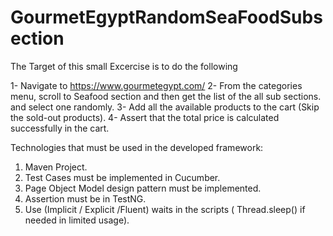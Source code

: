 # GourmetEgyptRandomSeaFoodSubsection

The Target of this small Excercise is to do the following

1-	Navigate to https://www.gourmetegypt.com/ 
2-	From the categories menu, scroll to Seafood section and then get the list of the all sub sections. and select one randomly.
3-	Add all the available products to the cart (Skip the sold-out products).
4-	Assert that the total price is calculated successfully in the cart.

Technologies that must be used in the developed framework:

1.	Maven Project.
2.	Test Cases must be implemented in Cucumber.
3.	Page Object Model design pattern must be implemented.
4.	Assertion must be in TestNG.
5.	Use (Implicit / Explicit /Fluent) waits in the scripts ( Thread.sleep() if needed in limited usage).
